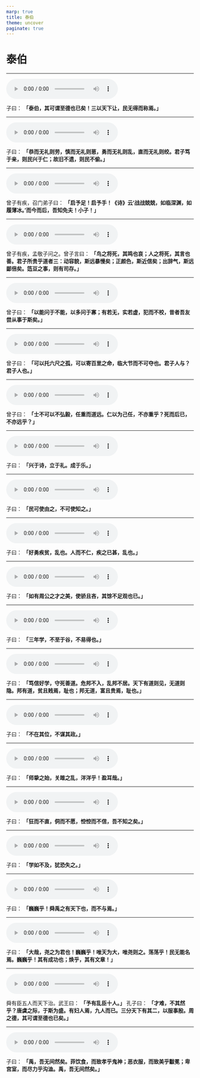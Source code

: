 ```yaml
---
marp: true
title: 泰伯
theme: uncover
paginate: true
---
```


# 泰伯

---

![](assets/audios/08/1.mp3)

子曰： __「泰伯，其可谓至德也已矣！三以天下让，民无得而称焉。」__ 

---

![](assets/audios/08/2.mp3)

子曰： __「恭而无礼则劳，慎而无礼则葸，勇而无礼则乱，直而无礼则绞。君子笃于亲，则民兴于仁；故旧不遗，则民不偷。」__ 

---

![](assets/audios/08/3.mp3)

曾子有疾，召门弟子曰： __「启予足！启予手！《诗》云‘战战兢兢，如临深渊，如履薄冰。’而今而后，吾知免夫！小子！」__ 

---

![](assets/audios/08/4.mp3)

曾子有疾，孟敬子问之。曾子言曰： __「鸟之将死，其鸣也哀；人之将死，其言也善。君子所贵乎道者三：动容貌，斯远暴慢矣；正颜色，斯近信矣；出辞气，斯远鄙倍矣。笾豆之事，则有司存。」__ 

---

![](assets/audios/08/5.mp3)

曾子曰： __「以能问于不能，以多问于寡；有若无，实若虚，犯而不校，昔者吾友尝从事于斯矣。」__ 

---

![](assets/audios/08/6.mp3)

曾子曰： __「可以托六尺之孤，可以寄百里之命，临大节而不可夺也。君子人与？君子人也。」__ 

---

![](assets/audios/08/7.mp3)

曾子曰： __「士不可以不弘毅，任重而道远。仁以为己任，不亦重乎？死而后已，不亦远乎？」__ 

---

![](assets/audios/08/8.mp3)

子曰： __「兴于诗，立于礼。成于乐。」__ 

---

![](assets/audios/08/9.mp3)

子曰： __「民可使由之，不可使知之。」__ 

---

![](assets/audios/08/10.mp3)

子曰： __「好勇疾贫，乱也。人而不仁，疾之已甚，乱也。」__ 

---

![](assets/audios/08/11.mp3)

子曰： __「如有周公之才之美，使骄且吝，其馀不足观也已。」__ 

---

![](assets/audios/08/12.mp3)

子曰： __「三年学，不至于谷，不易得也。」__ 

---

![](assets/audios/08/13.mp3)

子曰： __「笃信好学，守死善道。危邦不入，乱邦不居。天下有道则见，无道则隐。邦有道，贫且贱焉，耻也；邦无道，富且贵焉，耻也。」__ 

---

![](assets/audios/08/14.mp3)

子曰： __「不在其位，不谋其政。」__ 

---

![](assets/audios/08/15.mp3)

子曰： __「师挚之始，关雎之乱，洋洋乎！盈耳哉。」__ 

---

![](assets/audios/08/16.mp3)

子曰： __「狂而不直，侗而不愿，悾悾而不信，吾不知之矣。」__ 

---

![](assets/audios/08/17.mp3)

子曰： __「学如不及，犹恐失之。」__ 

---

![](assets/audios/08/18.mp3)

子曰： __「巍巍乎！舜禹之有天下也，而不与焉。」__ 

---

![](assets/audios/08/19.mp3)

子曰： __「大哉，尧之为君也！巍巍乎！唯天为大，唯尧则之。荡荡乎！民无能名焉。巍巍乎！其有成功也；焕乎，其有文章！」__ 

---

![](assets/audios/08/20.mp3)

舜有臣五人而天下治。武王曰： __「予有乱臣十人。」__ 孔子曰： __「才难，不其然乎？唐虞之际，于斯为盛。有妇人焉，九人而已。三分天下有其二，以服事殷。周之德，其可谓至德也已矣。」__ 

---

![](assets/audios/08/21.mp3)

子曰： __「禹，吾无间然矣。菲饮食，而致孝乎鬼神；恶衣服，而致美乎黻冕；卑宫室，而尽力乎沟洫。禹，吾无间然矣。」__ 